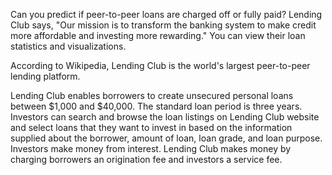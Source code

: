 Can you predict if peer-to-peer loans are charged off or fully paid?
Lending Club says, "Our mission is to transform the banking system to make credit more affordable and investing more rewarding." You can view their loan statistics and visualizations.

According to Wikipedia, Lending Club is the world's largest peer-to-peer lending platform.

Lending Club enables borrowers to create unsecured personal loans between $1,000 and $40,000. The standard loan period is three years. Investors can search and browse the loan listings on Lending Club website and select loans that they want to invest in based on the information supplied about the borrower, amount of loan, loan grade, and loan purpose. Investors make money from interest. Lending Club makes money by charging borrowers an origination fee and investors a service fee.
